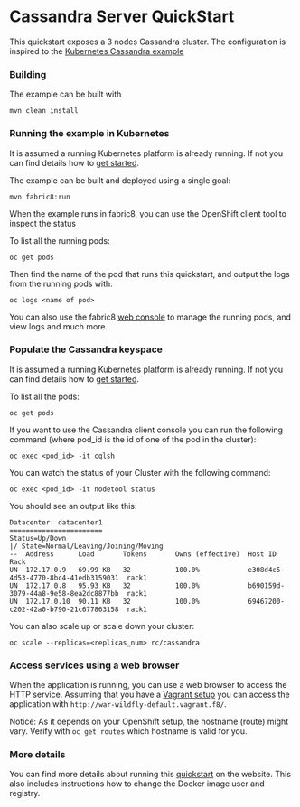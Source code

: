 # Cassandra Server QuickStart

This quickstart exposes a 3 nodes Cassandra cluster. The configuration is inspired to the [Kubernetes Cassandra example](https://github.com/kubernetes/kubernetes/tree/master/examples/storage/cassandra)

### Building

The example can be built with

    mvn clean install

### Running the example in Kubernetes

It is assumed a running Kubernetes platform is already running. If not you can find details how to [get started](http://fabric8.io/guide/getStarted/index.html).

The example can be built and deployed using a single goal:

    mvn fabric8:run

When the example runs in fabric8, you can use the OpenShift client tool to inspect the status

To list all the running pods:

    oc get pods

Then find the name of the pod that runs this quickstart, and output the logs from the running pods with:

    oc logs <name of pod>

You can also use the fabric8 [web console](http://fabric8.io/guide/console.html) to manage the
running pods, and view logs and much more.

### Populate the Cassandra keyspace

It is assumed a running Kubernetes platform is already running. If not you can find details how to [get started](http://fabric8.io/guide/getStarted/index.html).

To list all the pods:

    oc get pods

If you want to use the Cassandra client console you can run the following command (where pod_id is the id of one of the pod in the cluster):

    oc exec <pod_id> -it cqlsh

You can watch the status of your Cluster with the following command:

    oc exec <pod_id> -it nodetool status

You should see an output like this:

```shell
Datacenter: datacenter1
=======================
Status=Up/Down
|/ State=Normal/Leaving/Joining/Moving
--  Address      Load       Tokens       Owns (effective)  Host ID                               Rack
UN  172.17.0.9   69.99 KB   32           100.0%            e308d4c5-4d53-4770-8bc4-41edb3159031  rack1
UN  172.17.0.8   95.93 KB   32           100.0%            b690159d-3079-44a8-9e58-8ea2dc8877bb  rack1
UN  172.17.0.10  90.11 KB   32           100.0%            69467200-c202-42a0-b790-21c677863158  rack1
```

You can also scale up or scale down your cluster:

    oc scale --replicas=<replicas_num> rc/cassandra

### Access services using a web browser

When the application is running, you can use a web browser to access the HTTP service. Assuming that you
have a [Vagrant setup](http://fabric8.io/guide/getStarted/vagrant.html) you can access the application with
`http://war-wildfly-default.vagrant.f8/`.

Notice: As it depends on your OpenShift setup, the hostname (route) might vary. Verify with `oc get routes` which
hostname is valid for you.

### More details

You can find more details about running this [quickstart](http://fabric8.io/guide/quickstarts/running.html) on the website. This also includes instructions how to change the Docker image user and registry.
